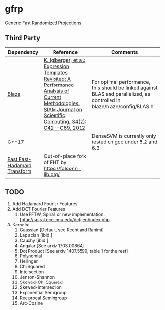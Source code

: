 # gfrp
Generic Fast Randomized Projections

## Third Party
|Dependency | Reference | Comments |
|-|-|-|
|[Blaze](https://bitbucket.org/blaze-lib)|[K. Iglberger, et al.: Expression Templates Revisited: A Performance Analysis of Current Methodologies. SIAM Journal on Scientific Computing, 34(2): C42--C69, 2012](http://epubs.siam.org/sisc/resource/1/sjoce3/v34/i2/pC42_s1)|For optimal performance, this should be linked against BLAS and parallelized, as controlled in blaze/blaze/config/BLAS.h|
|C++17||DenseSVM is currently only tested on gcc under 5.2 and 6.3|
|[Fast Fast-Hadamard Transform](https://github.com/dnbaker/FFHT)|Out-of-place fork of FHT by https://falconn-lib.org/||

## TODO


1. Add Hadamard Fourier Features
2. Add DCT Fourier Features
    1. Use FFTW, Spiral, or new implementation. [http://spiral.ece.cmu.edu/dctgen/index.php]
3. Kernels:
    1. Gaussian [Default, see Recht and Rahimi]
    2. Laplacian [ibid.]
    3. Cauchy [ibid.]
    4. Angular [See arxiv 1703.00864]
    5. Dot Product [See arxiv 1407.5599, table 1 for the rest]
    6. Polynomial
    7. Hellinger
    8. Chi Squared
    9. Intersection 
    10. Jenson-Shannon
    11. Skewed-Chi Squared
    12. Skewed-Intersection
    13. Exponential Semigroup
    14. Reciprocal Semingroup
    15. Arc-Cosine
